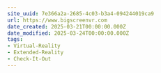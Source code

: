 ```yaml
---
site_uuid: 7e366a2a-2685-4c03-b3a4-094244019ca9
url: https://www.bigscreenvr.com
date_created: 2025-03-21T00:00:00.000Z
date_modified: 2025-03-24T00:00:00.000Z
tags:
- Virtual-Reality
- Extended-Reality
- Check-It-Out
---
```






